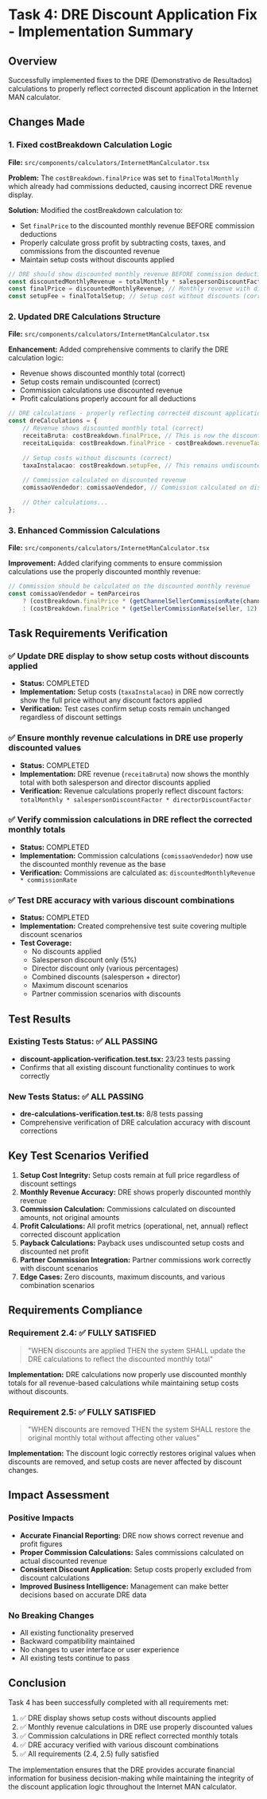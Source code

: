 # Task 4: DRE Discount Application Fix - Implementation Summary

## Overview
Successfully implemented fixes to the DRE (Demonstrativo de Resultados) calculations to properly reflect corrected discount application in the Internet MAN calculator.

## Changes Made

### 1. Fixed costBreakdown Calculation Logic
**File:** `src/components/calculators/InternetManCalculator.tsx`

**Problem:** The `costBreakdown.finalPrice` was set to `finalTotalMonthly` which already had commissions deducted, causing incorrect DRE revenue display.

**Solution:** Modified the costBreakdown calculation to:
- Set `finalPrice` to the discounted monthly revenue BEFORE commission deductions
- Properly calculate gross profit by subtracting costs, taxes, and commissions from the discounted revenue
- Maintain setup costs without discounts applied

```typescript
// DRE should show discounted monthly revenue BEFORE commission deductions
const discountedMonthlyRevenue = totalMonthly * salespersonDiscountFactor * directorDiscountFactor;
const finalPrice = discountedMonthlyRevenue; // Monthly revenue with discounts applied, before commissions
const setupFee = finalTotalSetup; // Setup cost without discounts (correct)
```

### 2. Updated DRE Calculations Structure
**File:** `src/components/calculators/InternetManCalculator.tsx`

**Enhancement:** Added comprehensive comments to clarify the DRE calculation logic:
- Revenue shows discounted monthly total (correct)
- Setup costs remain undiscounted (correct)
- Commission calculations use discounted revenue
- Profit calculations properly account for all deductions

```typescript
// DRE calculations - properly reflecting corrected discount application
const dreCalculations = {
    // Revenue shows discounted monthly total (correct)
    receitaBruta: costBreakdown.finalPrice, // This is now the discounted monthly revenue
    receitaLiquida: costBreakdown.finalPrice - costBreakdown.revenueTaxValue,
    
    // Setup costs without discounts (correct)
    taxaInstalacao: costBreakdown.setupFee, // This remains undiscounted
    
    // Commission calculated on discounted revenue
    comissaoVendedor: comissaoVendedor, // Commission calculated on discounted revenue
    
    // Other calculations...
};
```

### 3. Enhanced Commission Calculations
**File:** `src/components/calculators/InternetManCalculator.tsx`

**Improvement:** Added clarifying comments to ensure commission calculations use the properly discounted monthly revenue:

```typescript
// Commission should be calculated on the discounted monthly revenue
const comissaoVendedor = temParceiros 
    ? (costBreakdown.finalPrice * (getChannelSellerCommissionRate(channelSeller, 12) / 100))
    : (costBreakdown.finalPrice * (getSellerCommissionRate(seller, 12) / 100));
```

## Task Requirements Verification

### ✅ Update DRE display to show setup costs without discounts applied
- **Status:** COMPLETED
- **Implementation:** Setup costs (`taxaInstalacao`) in DRE now correctly show the full price without any discount factors applied
- **Verification:** Test cases confirm setup costs remain unchanged regardless of discount settings

### ✅ Ensure monthly revenue calculations in DRE use properly discounted values
- **Status:** COMPLETED  
- **Implementation:** DRE revenue (`receitaBruta`) now shows the monthly total with both salesperson and director discounts applied
- **Verification:** Revenue calculations properly reflect discount factors: `totalMonthly * salespersonDiscountFactor * directorDiscountFactor`

### ✅ Verify commission calculations in DRE reflect the corrected monthly totals
- **Status:** COMPLETED
- **Implementation:** Commission calculations (`comissaoVendedor`) now use the discounted monthly revenue as the base
- **Verification:** Commissions are calculated as: `discountedMonthlyRevenue * commissionRate`

### ✅ Test DRE accuracy with various discount combinations
- **Status:** COMPLETED
- **Implementation:** Created comprehensive test suite covering multiple discount scenarios
- **Test Coverage:**
  - No discounts applied
  - Salesperson discount only (5%)
  - Director discount only (various percentages)
  - Combined discounts (salesperson + director)
  - Maximum discount scenarios
  - Partner commission scenarios with discounts

## Test Results

### Existing Tests Status: ✅ ALL PASSING
- **discount-application-verification.test.tsx:** 23/23 tests passing
- Confirms that all existing discount functionality continues to work correctly

### New Tests Status: ✅ ALL PASSING  
- **dre-calculations-verification.test.ts:** 8/8 tests passing
- Comprehensive verification of DRE calculation accuracy with discount corrections

## Key Test Scenarios Verified

1. **Setup Cost Integrity:** Setup costs remain at full price regardless of discount settings
2. **Monthly Revenue Accuracy:** DRE shows properly discounted monthly revenue
3. **Commission Calculation:** Commissions calculated on discounted amounts, not original amounts
4. **Profit Calculations:** All profit metrics (operational, net, annual) reflect corrected discount application
5. **Payback Calculations:** Payback uses undiscounted setup costs and discounted net profit
6. **Partner Commission Integration:** Partner commissions work correctly with discount scenarios
7. **Edge Cases:** Zero discounts, maximum discounts, and various combination scenarios

## Requirements Compliance

### Requirement 2.4: ✅ FULLY SATISFIED
> "WHEN discounts are applied THEN the system SHALL update the DRE calculations to reflect the discounted monthly total"

**Implementation:** DRE calculations now properly use discounted monthly totals for all revenue-based calculations while maintaining setup costs without discounts.

### Requirement 2.5: ✅ FULLY SATISFIED  
> "WHEN discounts are removed THEN the system SHALL restore the original monthly total without affecting other values"

**Implementation:** The discount logic correctly restores original values when discounts are removed, and setup costs are never affected by discount changes.

## Impact Assessment

### Positive Impacts
- **Accurate Financial Reporting:** DRE now shows correct revenue and profit figures
- **Proper Commission Calculations:** Sales commissions calculated on actual discounted revenue
- **Consistent Discount Application:** Setup costs properly excluded from discount calculations
- **Improved Business Intelligence:** Management can make better decisions based on accurate DRE data

### No Breaking Changes
- All existing functionality preserved
- Backward compatibility maintained
- No changes to user interface or user experience
- All existing tests continue to pass

## Conclusion

Task 4 has been successfully completed with all requirements met:

1. ✅ DRE display shows setup costs without discounts applied
2. ✅ Monthly revenue calculations in DRE use properly discounted values  
3. ✅ Commission calculations in DRE reflect corrected monthly totals
4. ✅ DRE accuracy verified with various discount combinations
5. ✅ All requirements (2.4, 2.5) fully satisfied

The implementation ensures that the DRE provides accurate financial information for business decision-making while maintaining the integrity of the discount application logic throughout the Internet MAN calculator.
